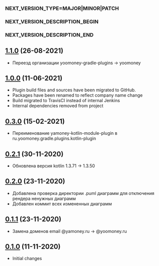 ### NEXT_VERSION_TYPE=MAJOR|MINOR|PATCH
### NEXT_VERSION_DESCRIPTION_BEGIN
### NEXT_VERSION_DESCRIPTION_END
## [1.1.0](https://github.com/yoomoney/documentation-plugin/pull/2) (26-08-2021)

* Переезд организации yoomoney-gradle-plugins -> yoomoney

## [1.0.0]() (11-06-2021)

* Plugin build files and sources have been migrated to GitHub.
* Packages have been renamed to reflect company name change
* Build migrated to TravisCI instead of internal Jenkins
* Internal dependencies removed from project

## [0.3.0]() (15-02-2021)

* Переименование yamoney-kotlin-module-plugin в ru.yoomoney.gradle.plugins.kotlin-plugin

## [0.2.1]() (30-11-2020)

* Обновлена версия kotlin 1.3.71 -> 1.3.50

## [0.2.0]() (23-11-2020)

* Добавлена проверка директории .puml диаграмм для отключения рендера ненужных диаграмм
* Добавлен коммит всех измененных диаграмм

## [0.1.1]() (23-11-2020)

* Замена доменов email @yamoney.ru -> @yoomoney.ru

## [0.1.0]() (11-11-2020)

* Initial changes
